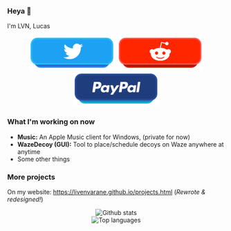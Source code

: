 ### Heya 👋
I'm LVN, Lucas

<p align=center>
  <a href="https://twitter.com/LivenOff"><img src="https://raw.githubusercontent.com/LIVENVARANE/LIVENVARANE/main/images/twitter.png" width="200" /></a>
  <a href="https://reddit.com/u/LVN_N"><img src="https://raw.githubusercontent.com/LIVENVARANE/LIVENVARANE/main/images/reddit.png" width="200" /></a>
  <a href="https://paypal.me/livendon"><img src="https://raw.githubusercontent.com/LIVENVARANE/LIVENVARANE/main/images/paypal.png" width="200" /></a>
</p>

### What I'm working on now
* __Music:__ An Apple Music client for Windows, (private for now)
* __WazeDecoy (GUI):__ Tool to place/schedule decoys on  Waze anywhere at anytime
* Some other things
 

### More projects
On my website: https://livenvarane.github.io/projects.html (_Rewrote & redesigned!_)

<p align=center>
  <img alt="Github stats" src="https://github-readme-stats.vercel.app/api?username=LIVENVARANE&show_icons=true&count_private=true" />
  <br /><img alt="Top languages" src="https://github-readme-stats.vercel.app/api/top-langs/?username=LIVENVARANE&card_width=800" />
</p>

